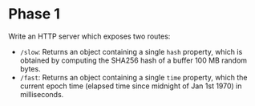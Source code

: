 # Phase 1

Write an HTTP server which exposes two routes:

- `/slow`: Returns an object containing a single `hash` property, which is obtained by computing the SHA256 hash of a buffer 100 MB random bytes.
- `/fast`: Returns an object containing a single `time` property, which the current epoch time (elapsed time since midnight of Jan 1st 1970) in milliseconds.
